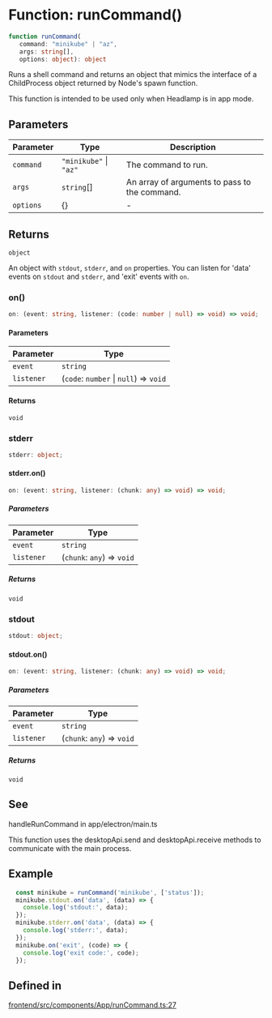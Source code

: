 # Function: runCommand()

```ts
function runCommand(
   command: "minikube" | "az", 
   args: string[], 
   options: object): object
```

Runs a shell command and returns an object that mimics the interface of a ChildProcess object returned by Node's spawn function.

This function is intended to be used only when Headlamp is in app mode.

## Parameters

| Parameter | Type | Description |
| ------ | ------ | ------ |
| `command` | `"minikube"` \| `"az"` | The command to run. |
| `args` | `string`[] | An array of arguments to pass to the command. |
| `options` | \{\} | - |

## Returns

`object`

An object with `stdout`, `stderr`, and `on` properties. You can listen for 'data' events on `stdout` and `stderr`, and 'exit' events with `on`.

### on()

```ts
on: (event: string, listener: (code: number | null) => void) => void;
```

#### Parameters

| Parameter | Type |
| ------ | ------ |
| `event` | `string` |
| `listener` | (`code`: `number` \| `null`) => `void` |

#### Returns

`void`

### stderr

```ts
stderr: object;
```

#### stderr.on()

```ts
on: (event: string, listener: (chunk: any) => void) => void;
```

##### Parameters

| Parameter | Type |
| ------ | ------ |
| `event` | `string` |
| `listener` | (`chunk`: `any`) => `void` |

##### Returns

`void`

### stdout

```ts
stdout: object;
```

#### stdout.on()

```ts
on: (event: string, listener: (chunk: any) => void) => void;
```

##### Parameters

| Parameter | Type |
| ------ | ------ |
| `event` | `string` |
| `listener` | (`chunk`: `any`) => `void` |

##### Returns

`void`

## See

handleRunCommand in app/electron/main.ts

This function uses the desktopApi.send and desktopApi.receive methods to communicate with the main process.

## Example

```ts
  const minikube = runCommand('minikube', ['status']);
  minikube.stdout.on('data', (data) => {
    console.log('stdout:', data);
  });
  minikube.stderr.on('data', (data) => {
    console.log('stderr:', data);
  });
  minikube.on('exit', (code) => {
    console.log('exit code:', code);
  });
```

## Defined in

[frontend/src/components/App/runCommand.ts:27](https://github.com/headlamp-k8s/headlamp/blob/2481a1c9f2b4a69a9320466e7a455215b14b97b0/frontend/src/components/App/runCommand.ts#L27)
